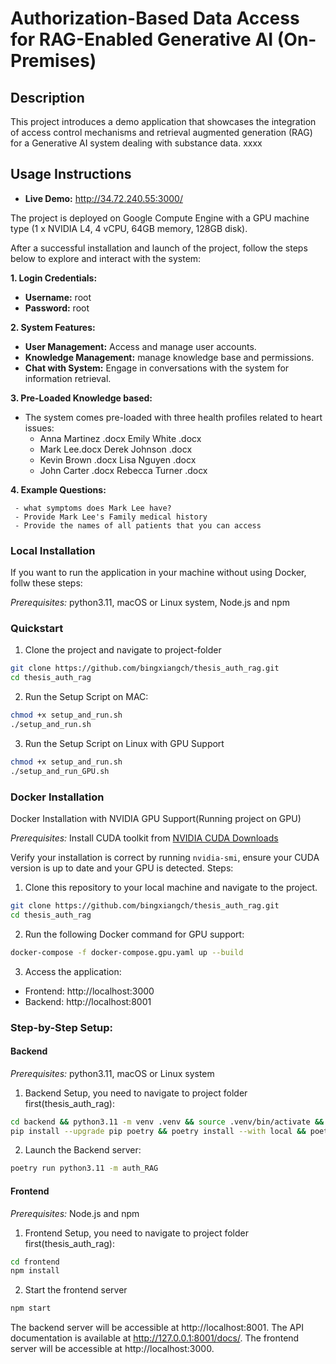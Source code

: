 # Authorization-Based Data Access for RAG-Enabled Generative AI (On-Premises)

## Description
This project introduces a demo application that showcases the integration of access control mechanisms and retrieval augmented generation (RAG) for a Generative AI system dealing with substance data. xxxx


## Usage Instructions
   - **Live Demo:** http://34.72.240.55:3000/ 

The project is deployed on Google Compute Engine with a GPU machine type (1 x NVIDIA L4, 4 vCPU, 64GB memory, 128GB disk).


After a successful installation and launch of the project, follow the steps below to explore and interact with the system:

**1. Login Credentials:**
   - **Username:** root
   - **Password:** root

**2. System Features:**
   - **User Management:** Access and manage user accounts.
   - **Knowledge Management:** manage knowledge base and permissions.
   - **Chat with System:** Engage in conversations with the system for information retrieval.

**3. Pre-Loaded Knowledge based:**
   - The system comes pre-loaded with three health profiles related to heart issues:
     - Anna Martinez .docx Emily White .docx
     - Mark Lee.docx Derek Johnson .docx
     - Kevin Brown .docx Lisa Nguyen .docx
     - John Carter .docx Rebecca Turner .docx

**4. Example Questions:**

     - what symptoms does Mark Lee have?
     - Provide Mark Lee's Family medical history
     - Provide the names of all patients that you can access

### Local Installation
If you want to run the application in your machine without using Docker, follw these steps:

*Prerequisites:* python3.11, macOS or Linux system, Node.js and npm
### Quickstart
1. Clone the project and navigate to project-folder
```bash
git clone https://github.com/bingxiangch/thesis_auth_rag.git
cd thesis_auth_rag
```
2. Run the Setup Script on MAC:
```bash
chmod +x setup_and_run.sh
./setup_and_run.sh
```
3. Run the Setup Script on Linux with GPU Support
```bash
chmod +x setup_and_run.sh
./setup_and_run_GPU.sh
```
### Docker Installation 
Docker Installation with NVIDIA GPU Support(Running project on GPU)

*Prerequisites:* 
Install CUDA toolkit from [NVIDIA CUDA Downloads](https://developer.nvidia.com/cuda-downloads)

Verify your installation is correct by running `nvidia-smi`, ensure your CUDA version is up to date and your GPU is detected.
Steps:
1. Clone this repository to your local machine and navigate to the project.
```bash
git clone https://github.com/bingxiangch/thesis_auth_rag.git
cd thesis_auth_rag
```
2. Run the following Docker command for GPU support:
```bash
docker-compose -f docker-compose.gpu.yaml up --build
```
3. Access the application:
- Frontend: http://localhost:3000
- Backend: http://localhost:8001

### Step-by-Step Setup:
#### Backend
*Prerequisites:* python3.11, macOS or Linux system
1. Backend Setup, you need to navigate to project folder first(thesis_auth_rag):
```bash
cd backend && python3.11 -m venv .venv && source .venv/bin/activate && \
pip install --upgrade pip poetry && poetry install --with local && poetry install --extras chroma && ./scripts/setup
```
2. Launch the Backend server:
```bash
poetry run python3.11 -m auth_RAG
```

#### Frontend
*Prerequisites:* Node.js and npm
1. Frontend Setup, you need to navigate to project folder first(thesis_auth_rag):
```bash
cd frontend
npm install
```
2. Start the frontend server
```bash
npm start
```
The backend server will be accessible at http://localhost:8001.
The API documentation is available at http://127.0.0.1:8001/docs/.
The frontend server will be accessible at http://localhost:3000.

